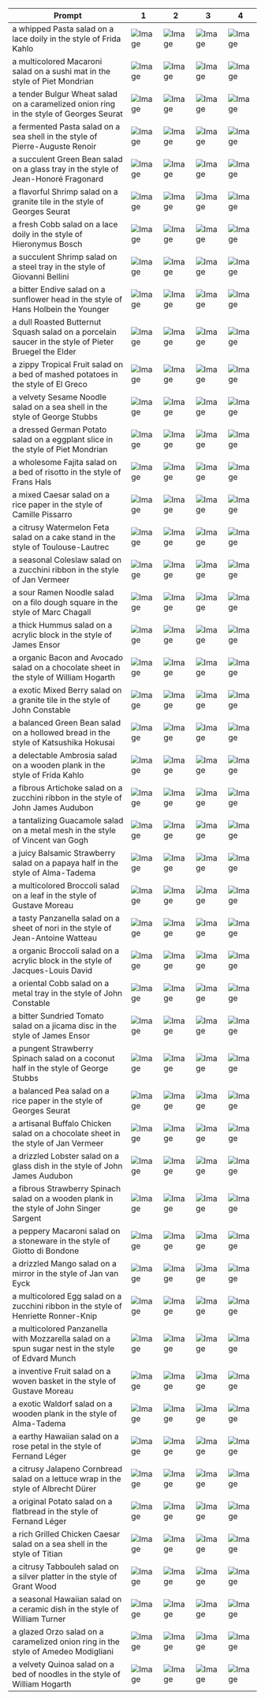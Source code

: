 | Prompt | 1 | 2 | 3 | 4 |
|-|-|-|-|-|
| a whipped Pasta salad on a lace doily in the style of Frida Kahlo | ![Image](https://salad-benchmark-public-assets.s3.us-east-2.amazonaws.com/sdxl/b5127486-e6b3-44ae-9acd-21cee3e3d259-0.jpg) | ![Image](https://salad-benchmark-public-assets.s3.us-east-2.amazonaws.com/sdxl/b5127486-e6b3-44ae-9acd-21cee3e3d259-1.jpg) | ![Image](https://salad-benchmark-public-assets.s3.us-east-2.amazonaws.com/sdxl/b5127486-e6b3-44ae-9acd-21cee3e3d259-2.jpg) | ![Image](https://salad-benchmark-public-assets.s3.us-east-2.amazonaws.com/sdxl/b5127486-e6b3-44ae-9acd-21cee3e3d259-3.jpg) |
| a multicolored Macaroni salad on a sushi mat in the style of Piet Mondrian | ![Image](https://salad-benchmark-public-assets.s3.us-east-2.amazonaws.com/sdxl/31674f57-c9b2-46a1-b6de-a0e0b0d88c50-0.jpg) | ![Image](https://salad-benchmark-public-assets.s3.us-east-2.amazonaws.com/sdxl/31674f57-c9b2-46a1-b6de-a0e0b0d88c50-1.jpg) | ![Image](https://salad-benchmark-public-assets.s3.us-east-2.amazonaws.com/sdxl/31674f57-c9b2-46a1-b6de-a0e0b0d88c50-2.jpg) | ![Image](https://salad-benchmark-public-assets.s3.us-east-2.amazonaws.com/sdxl/31674f57-c9b2-46a1-b6de-a0e0b0d88c50-3.jpg) |
| a tender Bulgur Wheat salad on a caramelized onion ring in the style of Georges Seurat | ![Image](https://salad-benchmark-public-assets.s3.us-east-2.amazonaws.com/sdxl/5b96de49-74fd-468a-a12a-e7b34dd6710a-0.jpg) | ![Image](https://salad-benchmark-public-assets.s3.us-east-2.amazonaws.com/sdxl/5b96de49-74fd-468a-a12a-e7b34dd6710a-1.jpg) | ![Image](https://salad-benchmark-public-assets.s3.us-east-2.amazonaws.com/sdxl/5b96de49-74fd-468a-a12a-e7b34dd6710a-2.jpg) | ![Image](https://salad-benchmark-public-assets.s3.us-east-2.amazonaws.com/sdxl/5b96de49-74fd-468a-a12a-e7b34dd6710a-3.jpg) |
| a fermented Pasta salad on a sea shell in the style of Pierre-Auguste Renoir | ![Image](https://salad-benchmark-public-assets.s3.us-east-2.amazonaws.com/sdxl/04d8b5b4-3f66-43e9-bddd-aa1bc1040cb1-0.jpg) | ![Image](https://salad-benchmark-public-assets.s3.us-east-2.amazonaws.com/sdxl/04d8b5b4-3f66-43e9-bddd-aa1bc1040cb1-1.jpg) | ![Image](https://salad-benchmark-public-assets.s3.us-east-2.amazonaws.com/sdxl/04d8b5b4-3f66-43e9-bddd-aa1bc1040cb1-2.jpg) | ![Image](https://salad-benchmark-public-assets.s3.us-east-2.amazonaws.com/sdxl/04d8b5b4-3f66-43e9-bddd-aa1bc1040cb1-3.jpg) |
| a succulent Green Bean salad on a glass tray in the style of Jean-Honoré Fragonard | ![Image](https://salad-benchmark-public-assets.s3.us-east-2.amazonaws.com/sdxl/dab12311-68ba-4c29-a3a4-bfb1d8ff2588-0.jpg) | ![Image](https://salad-benchmark-public-assets.s3.us-east-2.amazonaws.com/sdxl/dab12311-68ba-4c29-a3a4-bfb1d8ff2588-1.jpg) | ![Image](https://salad-benchmark-public-assets.s3.us-east-2.amazonaws.com/sdxl/dab12311-68ba-4c29-a3a4-bfb1d8ff2588-2.jpg) | ![Image](https://salad-benchmark-public-assets.s3.us-east-2.amazonaws.com/sdxl/dab12311-68ba-4c29-a3a4-bfb1d8ff2588-3.jpg) |
| a flavorful Shrimp salad on a granite tile in the style of Georges Seurat | ![Image](https://salad-benchmark-public-assets.s3.us-east-2.amazonaws.com/sdxl/20c46f7a-f467-4705-bc62-17c4a2e823e5-0.jpg) | ![Image](https://salad-benchmark-public-assets.s3.us-east-2.amazonaws.com/sdxl/20c46f7a-f467-4705-bc62-17c4a2e823e5-1.jpg) | ![Image](https://salad-benchmark-public-assets.s3.us-east-2.amazonaws.com/sdxl/20c46f7a-f467-4705-bc62-17c4a2e823e5-2.jpg) | ![Image](https://salad-benchmark-public-assets.s3.us-east-2.amazonaws.com/sdxl/20c46f7a-f467-4705-bc62-17c4a2e823e5-3.jpg) |
| a fresh Cobb salad on a lace doily in the style of Hieronymus Bosch | ![Image](https://salad-benchmark-public-assets.s3.us-east-2.amazonaws.com/sdxl/d22c5ffd-8285-4609-b0ff-850d75ecb9f1-0.jpg) | ![Image](https://salad-benchmark-public-assets.s3.us-east-2.amazonaws.com/sdxl/d22c5ffd-8285-4609-b0ff-850d75ecb9f1-1.jpg) | ![Image](https://salad-benchmark-public-assets.s3.us-east-2.amazonaws.com/sdxl/d22c5ffd-8285-4609-b0ff-850d75ecb9f1-2.jpg) | ![Image](https://salad-benchmark-public-assets.s3.us-east-2.amazonaws.com/sdxl/d22c5ffd-8285-4609-b0ff-850d75ecb9f1-3.jpg) |
| a succulent Shrimp salad on a steel tray in the style of Giovanni Bellini | ![Image](https://salad-benchmark-public-assets.s3.us-east-2.amazonaws.com/sdxl/f44b65ef-bcb5-4924-84a1-edce4eda562b-0.jpg) | ![Image](https://salad-benchmark-public-assets.s3.us-east-2.amazonaws.com/sdxl/f44b65ef-bcb5-4924-84a1-edce4eda562b-1.jpg) | ![Image](https://salad-benchmark-public-assets.s3.us-east-2.amazonaws.com/sdxl/f44b65ef-bcb5-4924-84a1-edce4eda562b-2.jpg) | ![Image](https://salad-benchmark-public-assets.s3.us-east-2.amazonaws.com/sdxl/f44b65ef-bcb5-4924-84a1-edce4eda562b-3.jpg) |
| a bitter Endive salad on a sunflower head in the style of Hans Holbein the Younger | ![Image](https://salad-benchmark-public-assets.s3.us-east-2.amazonaws.com/sdxl/80cf2845-d947-4081-966c-18ca4b3dfe14-0.jpg) | ![Image](https://salad-benchmark-public-assets.s3.us-east-2.amazonaws.com/sdxl/80cf2845-d947-4081-966c-18ca4b3dfe14-1.jpg) | ![Image](https://salad-benchmark-public-assets.s3.us-east-2.amazonaws.com/sdxl/80cf2845-d947-4081-966c-18ca4b3dfe14-2.jpg) | ![Image](https://salad-benchmark-public-assets.s3.us-east-2.amazonaws.com/sdxl/80cf2845-d947-4081-966c-18ca4b3dfe14-3.jpg) |
| a dull Roasted Butternut Squash salad on a porcelain saucer in the style of Pieter Bruegel the Elder | ![Image](https://salad-benchmark-public-assets.s3.us-east-2.amazonaws.com/sdxl/dc573d87-9d83-401c-a8f4-fbd869954972-0.jpg) | ![Image](https://salad-benchmark-public-assets.s3.us-east-2.amazonaws.com/sdxl/dc573d87-9d83-401c-a8f4-fbd869954972-1.jpg) | ![Image](https://salad-benchmark-public-assets.s3.us-east-2.amazonaws.com/sdxl/dc573d87-9d83-401c-a8f4-fbd869954972-2.jpg) | ![Image](https://salad-benchmark-public-assets.s3.us-east-2.amazonaws.com/sdxl/dc573d87-9d83-401c-a8f4-fbd869954972-3.jpg) |
| a zippy Tropical Fruit salad on a bed of mashed potatoes in the style of El Greco | ![Image](https://salad-benchmark-public-assets.s3.us-east-2.amazonaws.com/sdxl/5ec87326-bb28-4eaf-b875-0df8e8b7f7b6-0.jpg) | ![Image](https://salad-benchmark-public-assets.s3.us-east-2.amazonaws.com/sdxl/5ec87326-bb28-4eaf-b875-0df8e8b7f7b6-1.jpg) | ![Image](https://salad-benchmark-public-assets.s3.us-east-2.amazonaws.com/sdxl/5ec87326-bb28-4eaf-b875-0df8e8b7f7b6-2.jpg) | ![Image](https://salad-benchmark-public-assets.s3.us-east-2.amazonaws.com/sdxl/5ec87326-bb28-4eaf-b875-0df8e8b7f7b6-3.jpg) |
| a velvety Sesame Noodle salad on a sea shell in the style of George Stubbs | ![Image](https://salad-benchmark-public-assets.s3.us-east-2.amazonaws.com/sdxl/0761ab8f-f568-4238-8e08-cddcb4a6ce68-0.jpg) | ![Image](https://salad-benchmark-public-assets.s3.us-east-2.amazonaws.com/sdxl/0761ab8f-f568-4238-8e08-cddcb4a6ce68-1.jpg) | ![Image](https://salad-benchmark-public-assets.s3.us-east-2.amazonaws.com/sdxl/0761ab8f-f568-4238-8e08-cddcb4a6ce68-2.jpg) | ![Image](https://salad-benchmark-public-assets.s3.us-east-2.amazonaws.com/sdxl/0761ab8f-f568-4238-8e08-cddcb4a6ce68-3.jpg) |
| a dressed German Potato salad on a eggplant slice in the style of Piet Mondrian | ![Image](https://salad-benchmark-public-assets.s3.us-east-2.amazonaws.com/sdxl/71367f8d-a67c-4ca5-be63-10d0c16da4c6-0.jpg) | ![Image](https://salad-benchmark-public-assets.s3.us-east-2.amazonaws.com/sdxl/71367f8d-a67c-4ca5-be63-10d0c16da4c6-1.jpg) | ![Image](https://salad-benchmark-public-assets.s3.us-east-2.amazonaws.com/sdxl/71367f8d-a67c-4ca5-be63-10d0c16da4c6-2.jpg) | ![Image](https://salad-benchmark-public-assets.s3.us-east-2.amazonaws.com/sdxl/71367f8d-a67c-4ca5-be63-10d0c16da4c6-3.jpg) |
| a wholesome Fajita salad on a bed of risotto in the style of Frans Hals | ![Image](https://salad-benchmark-public-assets.s3.us-east-2.amazonaws.com/sdxl/273a0f56-0ae6-4ff5-b4ab-c13fe7b8ad63-0.jpg) | ![Image](https://salad-benchmark-public-assets.s3.us-east-2.amazonaws.com/sdxl/273a0f56-0ae6-4ff5-b4ab-c13fe7b8ad63-1.jpg) | ![Image](https://salad-benchmark-public-assets.s3.us-east-2.amazonaws.com/sdxl/273a0f56-0ae6-4ff5-b4ab-c13fe7b8ad63-2.jpg) | ![Image](https://salad-benchmark-public-assets.s3.us-east-2.amazonaws.com/sdxl/273a0f56-0ae6-4ff5-b4ab-c13fe7b8ad63-3.jpg) |
| a mixed Caesar salad on a rice paper in the style of Camille Pissarro | ![Image](https://salad-benchmark-public-assets.s3.us-east-2.amazonaws.com/sdxl/653829d5-d65f-473d-aeec-0acb5632b39b-0.jpg) | ![Image](https://salad-benchmark-public-assets.s3.us-east-2.amazonaws.com/sdxl/653829d5-d65f-473d-aeec-0acb5632b39b-1.jpg) | ![Image](https://salad-benchmark-public-assets.s3.us-east-2.amazonaws.com/sdxl/653829d5-d65f-473d-aeec-0acb5632b39b-2.jpg) | ![Image](https://salad-benchmark-public-assets.s3.us-east-2.amazonaws.com/sdxl/653829d5-d65f-473d-aeec-0acb5632b39b-3.jpg) |
| a citrusy Watermelon Feta salad on a cake stand in the style of Toulouse-Lautrec | ![Image](https://salad-benchmark-public-assets.s3.us-east-2.amazonaws.com/sdxl/af9d22f8-a195-440f-aefa-309560f189f0-0.jpg) | ![Image](https://salad-benchmark-public-assets.s3.us-east-2.amazonaws.com/sdxl/af9d22f8-a195-440f-aefa-309560f189f0-1.jpg) | ![Image](https://salad-benchmark-public-assets.s3.us-east-2.amazonaws.com/sdxl/af9d22f8-a195-440f-aefa-309560f189f0-2.jpg) | ![Image](https://salad-benchmark-public-assets.s3.us-east-2.amazonaws.com/sdxl/af9d22f8-a195-440f-aefa-309560f189f0-3.jpg) |
| a seasonal Coleslaw salad on a zucchini ribbon in the style of Jan Vermeer | ![Image](https://salad-benchmark-public-assets.s3.us-east-2.amazonaws.com/sdxl/0e5ffc50-008f-4a91-b245-623d5bb43e69-0.jpg) | ![Image](https://salad-benchmark-public-assets.s3.us-east-2.amazonaws.com/sdxl/0e5ffc50-008f-4a91-b245-623d5bb43e69-1.jpg) | ![Image](https://salad-benchmark-public-assets.s3.us-east-2.amazonaws.com/sdxl/0e5ffc50-008f-4a91-b245-623d5bb43e69-2.jpg) | ![Image](https://salad-benchmark-public-assets.s3.us-east-2.amazonaws.com/sdxl/0e5ffc50-008f-4a91-b245-623d5bb43e69-3.jpg) |
| a sour Ramen Noodle salad on a filo dough square in the style of Marc Chagall | ![Image](https://salad-benchmark-public-assets.s3.us-east-2.amazonaws.com/sdxl/b90af7f2-efad-4e24-ab91-cebd52c1bf00-0.jpg) | ![Image](https://salad-benchmark-public-assets.s3.us-east-2.amazonaws.com/sdxl/b90af7f2-efad-4e24-ab91-cebd52c1bf00-1.jpg) | ![Image](https://salad-benchmark-public-assets.s3.us-east-2.amazonaws.com/sdxl/b90af7f2-efad-4e24-ab91-cebd52c1bf00-2.jpg) | ![Image](https://salad-benchmark-public-assets.s3.us-east-2.amazonaws.com/sdxl/b90af7f2-efad-4e24-ab91-cebd52c1bf00-3.jpg) |
| a thick Hummus salad on a acrylic block in the style of James Ensor | ![Image](https://salad-benchmark-public-assets.s3.us-east-2.amazonaws.com/sdxl/759d97e2-ad2f-4b3b-b48a-dab7914430a4-0.jpg) | ![Image](https://salad-benchmark-public-assets.s3.us-east-2.amazonaws.com/sdxl/759d97e2-ad2f-4b3b-b48a-dab7914430a4-1.jpg) | ![Image](https://salad-benchmark-public-assets.s3.us-east-2.amazonaws.com/sdxl/759d97e2-ad2f-4b3b-b48a-dab7914430a4-2.jpg) | ![Image](https://salad-benchmark-public-assets.s3.us-east-2.amazonaws.com/sdxl/759d97e2-ad2f-4b3b-b48a-dab7914430a4-3.jpg) |
| a organic Bacon and Avocado salad on a chocolate sheet in the style of William Hogarth | ![Image](https://salad-benchmark-public-assets.s3.us-east-2.amazonaws.com/sdxl/b0bd108a-e058-46d2-82a2-78ef2c778512-0.jpg) | ![Image](https://salad-benchmark-public-assets.s3.us-east-2.amazonaws.com/sdxl/b0bd108a-e058-46d2-82a2-78ef2c778512-1.jpg) | ![Image](https://salad-benchmark-public-assets.s3.us-east-2.amazonaws.com/sdxl/b0bd108a-e058-46d2-82a2-78ef2c778512-2.jpg) | ![Image](https://salad-benchmark-public-assets.s3.us-east-2.amazonaws.com/sdxl/b0bd108a-e058-46d2-82a2-78ef2c778512-3.jpg) |
| a exotic Mixed Berry salad on a granite tile in the style of John Constable | ![Image](https://salad-benchmark-public-assets.s3.us-east-2.amazonaws.com/sdxl/3152c857-7fea-4d99-b278-abd8960ecda2-0.jpg) | ![Image](https://salad-benchmark-public-assets.s3.us-east-2.amazonaws.com/sdxl/3152c857-7fea-4d99-b278-abd8960ecda2-1.jpg) | ![Image](https://salad-benchmark-public-assets.s3.us-east-2.amazonaws.com/sdxl/3152c857-7fea-4d99-b278-abd8960ecda2-2.jpg) | ![Image](https://salad-benchmark-public-assets.s3.us-east-2.amazonaws.com/sdxl/3152c857-7fea-4d99-b278-abd8960ecda2-3.jpg) |
| a balanced Green Bean salad on a hollowed bread in the style of Katsushika Hokusai | ![Image](https://salad-benchmark-public-assets.s3.us-east-2.amazonaws.com/sdxl/b03ffa9a-fbb8-4741-a5b1-3fcf86ae11eb-0.jpg) | ![Image](https://salad-benchmark-public-assets.s3.us-east-2.amazonaws.com/sdxl/b03ffa9a-fbb8-4741-a5b1-3fcf86ae11eb-1.jpg) | ![Image](https://salad-benchmark-public-assets.s3.us-east-2.amazonaws.com/sdxl/b03ffa9a-fbb8-4741-a5b1-3fcf86ae11eb-2.jpg) | ![Image](https://salad-benchmark-public-assets.s3.us-east-2.amazonaws.com/sdxl/b03ffa9a-fbb8-4741-a5b1-3fcf86ae11eb-3.jpg) |
| a delectable Ambrosia salad on a wooden plank in the style of Frida Kahlo | ![Image](https://salad-benchmark-public-assets.s3.us-east-2.amazonaws.com/sdxl/62680145-97a5-4c8f-951d-8cf982233a71-0.jpg) | ![Image](https://salad-benchmark-public-assets.s3.us-east-2.amazonaws.com/sdxl/62680145-97a5-4c8f-951d-8cf982233a71-1.jpg) | ![Image](https://salad-benchmark-public-assets.s3.us-east-2.amazonaws.com/sdxl/62680145-97a5-4c8f-951d-8cf982233a71-2.jpg) | ![Image](https://salad-benchmark-public-assets.s3.us-east-2.amazonaws.com/sdxl/62680145-97a5-4c8f-951d-8cf982233a71-3.jpg) |
| a fibrous Artichoke salad on a zucchini ribbon in the style of John James Audubon | ![Image](https://salad-benchmark-public-assets.s3.us-east-2.amazonaws.com/sdxl/5b8073c6-a428-42c4-a0c5-073d6be209f4-0.jpg) | ![Image](https://salad-benchmark-public-assets.s3.us-east-2.amazonaws.com/sdxl/5b8073c6-a428-42c4-a0c5-073d6be209f4-1.jpg) | ![Image](https://salad-benchmark-public-assets.s3.us-east-2.amazonaws.com/sdxl/5b8073c6-a428-42c4-a0c5-073d6be209f4-2.jpg) | ![Image](https://salad-benchmark-public-assets.s3.us-east-2.amazonaws.com/sdxl/5b8073c6-a428-42c4-a0c5-073d6be209f4-3.jpg) |
| a tantalizing Guacamole salad on a metal mesh in the style of Vincent van Gogh | ![Image](https://salad-benchmark-public-assets.s3.us-east-2.amazonaws.com/sdxl/173008b7-5b1a-4200-a7f9-c4689af8fa13-0.jpg) | ![Image](https://salad-benchmark-public-assets.s3.us-east-2.amazonaws.com/sdxl/173008b7-5b1a-4200-a7f9-c4689af8fa13-1.jpg) | ![Image](https://salad-benchmark-public-assets.s3.us-east-2.amazonaws.com/sdxl/173008b7-5b1a-4200-a7f9-c4689af8fa13-2.jpg) | ![Image](https://salad-benchmark-public-assets.s3.us-east-2.amazonaws.com/sdxl/173008b7-5b1a-4200-a7f9-c4689af8fa13-3.jpg) |
| a juicy Balsamic Strawberry salad on a papaya half in the style of Alma-Tadema | ![Image](https://salad-benchmark-public-assets.s3.us-east-2.amazonaws.com/sdxl/8f2077bc-4f72-48b7-9fd0-ab6672e1d053-0.jpg) | ![Image](https://salad-benchmark-public-assets.s3.us-east-2.amazonaws.com/sdxl/8f2077bc-4f72-48b7-9fd0-ab6672e1d053-1.jpg) | ![Image](https://salad-benchmark-public-assets.s3.us-east-2.amazonaws.com/sdxl/8f2077bc-4f72-48b7-9fd0-ab6672e1d053-2.jpg) | ![Image](https://salad-benchmark-public-assets.s3.us-east-2.amazonaws.com/sdxl/8f2077bc-4f72-48b7-9fd0-ab6672e1d053-3.jpg) |
| a multicolored Broccoli salad on a leaf in the style of Gustave Moreau | ![Image](https://salad-benchmark-public-assets.s3.us-east-2.amazonaws.com/sdxl/ccfcfaa4-a195-4869-ba0f-60e9e9b382e1-0.jpg) | ![Image](https://salad-benchmark-public-assets.s3.us-east-2.amazonaws.com/sdxl/ccfcfaa4-a195-4869-ba0f-60e9e9b382e1-1.jpg) | ![Image](https://salad-benchmark-public-assets.s3.us-east-2.amazonaws.com/sdxl/ccfcfaa4-a195-4869-ba0f-60e9e9b382e1-2.jpg) | ![Image](https://salad-benchmark-public-assets.s3.us-east-2.amazonaws.com/sdxl/ccfcfaa4-a195-4869-ba0f-60e9e9b382e1-3.jpg) |
| a tasty Panzanella salad on a sheet of nori in the style of Jean-Antoine Watteau | ![Image](https://salad-benchmark-public-assets.s3.us-east-2.amazonaws.com/sdxl/e4da3951-471f-4d89-8a99-4da4f8f3a503-0.jpg) | ![Image](https://salad-benchmark-public-assets.s3.us-east-2.amazonaws.com/sdxl/e4da3951-471f-4d89-8a99-4da4f8f3a503-1.jpg) | ![Image](https://salad-benchmark-public-assets.s3.us-east-2.amazonaws.com/sdxl/e4da3951-471f-4d89-8a99-4da4f8f3a503-2.jpg) | ![Image](https://salad-benchmark-public-assets.s3.us-east-2.amazonaws.com/sdxl/e4da3951-471f-4d89-8a99-4da4f8f3a503-3.jpg) |
| a organic Broccoli salad on a acrylic block in the style of Jacques-Louis David | ![Image](https://salad-benchmark-public-assets.s3.us-east-2.amazonaws.com/sdxl/0640fd80-8999-4ff1-a94e-c948936d4fc0-0.jpg) | ![Image](https://salad-benchmark-public-assets.s3.us-east-2.amazonaws.com/sdxl/0640fd80-8999-4ff1-a94e-c948936d4fc0-1.jpg) | ![Image](https://salad-benchmark-public-assets.s3.us-east-2.amazonaws.com/sdxl/0640fd80-8999-4ff1-a94e-c948936d4fc0-2.jpg) | ![Image](https://salad-benchmark-public-assets.s3.us-east-2.amazonaws.com/sdxl/0640fd80-8999-4ff1-a94e-c948936d4fc0-3.jpg) |
| a oriental Cobb salad on a metal tray in the style of John Constable | ![Image](https://salad-benchmark-public-assets.s3.us-east-2.amazonaws.com/sdxl/5c246dce-50e5-470e-aeec-47a8ff1ba40d-0.jpg) | ![Image](https://salad-benchmark-public-assets.s3.us-east-2.amazonaws.com/sdxl/5c246dce-50e5-470e-aeec-47a8ff1ba40d-1.jpg) | ![Image](https://salad-benchmark-public-assets.s3.us-east-2.amazonaws.com/sdxl/5c246dce-50e5-470e-aeec-47a8ff1ba40d-2.jpg) | ![Image](https://salad-benchmark-public-assets.s3.us-east-2.amazonaws.com/sdxl/5c246dce-50e5-470e-aeec-47a8ff1ba40d-3.jpg) |
| a bitter Sundried Tomato salad on a jicama disc in the style of James Ensor | ![Image](https://salad-benchmark-public-assets.s3.us-east-2.amazonaws.com/sdxl/937b2e43-8ce6-4d09-b683-b0846882f6c1-0.jpg) | ![Image](https://salad-benchmark-public-assets.s3.us-east-2.amazonaws.com/sdxl/937b2e43-8ce6-4d09-b683-b0846882f6c1-1.jpg) | ![Image](https://salad-benchmark-public-assets.s3.us-east-2.amazonaws.com/sdxl/937b2e43-8ce6-4d09-b683-b0846882f6c1-2.jpg) | ![Image](https://salad-benchmark-public-assets.s3.us-east-2.amazonaws.com/sdxl/937b2e43-8ce6-4d09-b683-b0846882f6c1-3.jpg) |
| a pungent Strawberry Spinach salad on a coconut half in the style of George Stubbs | ![Image](https://salad-benchmark-public-assets.s3.us-east-2.amazonaws.com/sdxl/623dd0e4-b7d3-4d4e-bd94-8b0bf959264d-0.jpg) | ![Image](https://salad-benchmark-public-assets.s3.us-east-2.amazonaws.com/sdxl/623dd0e4-b7d3-4d4e-bd94-8b0bf959264d-1.jpg) | ![Image](https://salad-benchmark-public-assets.s3.us-east-2.amazonaws.com/sdxl/623dd0e4-b7d3-4d4e-bd94-8b0bf959264d-2.jpg) | ![Image](https://salad-benchmark-public-assets.s3.us-east-2.amazonaws.com/sdxl/623dd0e4-b7d3-4d4e-bd94-8b0bf959264d-3.jpg) |
| a balanced Pea salad on a rice paper in the style of Georges Seurat | ![Image](https://salad-benchmark-public-assets.s3.us-east-2.amazonaws.com/sdxl/f57a64c5-80fd-4bc2-9f00-986982ef62d4-0.jpg) | ![Image](https://salad-benchmark-public-assets.s3.us-east-2.amazonaws.com/sdxl/f57a64c5-80fd-4bc2-9f00-986982ef62d4-1.jpg) | ![Image](https://salad-benchmark-public-assets.s3.us-east-2.amazonaws.com/sdxl/f57a64c5-80fd-4bc2-9f00-986982ef62d4-2.jpg) | ![Image](https://salad-benchmark-public-assets.s3.us-east-2.amazonaws.com/sdxl/f57a64c5-80fd-4bc2-9f00-986982ef62d4-3.jpg) |
| a artisanal Buffalo Chicken salad on a chocolate sheet in the style of Jan Vermeer | ![Image](https://salad-benchmark-public-assets.s3.us-east-2.amazonaws.com/sdxl/7806daf7-da16-4eb4-a140-4bae22bff1d7-0.jpg) | ![Image](https://salad-benchmark-public-assets.s3.us-east-2.amazonaws.com/sdxl/7806daf7-da16-4eb4-a140-4bae22bff1d7-1.jpg) | ![Image](https://salad-benchmark-public-assets.s3.us-east-2.amazonaws.com/sdxl/7806daf7-da16-4eb4-a140-4bae22bff1d7-2.jpg) | ![Image](https://salad-benchmark-public-assets.s3.us-east-2.amazonaws.com/sdxl/7806daf7-da16-4eb4-a140-4bae22bff1d7-3.jpg) |
| a drizzled Lobster salad on a glass dish in the style of John James Audubon | ![Image](https://salad-benchmark-public-assets.s3.us-east-2.amazonaws.com/sdxl/7d460395-6f03-4ec6-8aa1-5a5ed1764e69-0.jpg) | ![Image](https://salad-benchmark-public-assets.s3.us-east-2.amazonaws.com/sdxl/7d460395-6f03-4ec6-8aa1-5a5ed1764e69-1.jpg) | ![Image](https://salad-benchmark-public-assets.s3.us-east-2.amazonaws.com/sdxl/7d460395-6f03-4ec6-8aa1-5a5ed1764e69-2.jpg) | ![Image](https://salad-benchmark-public-assets.s3.us-east-2.amazonaws.com/sdxl/7d460395-6f03-4ec6-8aa1-5a5ed1764e69-3.jpg) |
| a fibrous Strawberry Spinach salad on a wooden plank in the style of John Singer Sargent | ![Image](https://salad-benchmark-public-assets.s3.us-east-2.amazonaws.com/sdxl/c080cbf7-1e3f-4b0d-adca-d08fdadacc10-0.jpg) | ![Image](https://salad-benchmark-public-assets.s3.us-east-2.amazonaws.com/sdxl/c080cbf7-1e3f-4b0d-adca-d08fdadacc10-1.jpg) | ![Image](https://salad-benchmark-public-assets.s3.us-east-2.amazonaws.com/sdxl/c080cbf7-1e3f-4b0d-adca-d08fdadacc10-2.jpg) | ![Image](https://salad-benchmark-public-assets.s3.us-east-2.amazonaws.com/sdxl/c080cbf7-1e3f-4b0d-adca-d08fdadacc10-3.jpg) |
| a peppery Macaroni salad on a stoneware in the style of Giotto di Bondone | ![Image](https://salad-benchmark-public-assets.s3.us-east-2.amazonaws.com/sdxl/2576b769-2fdc-4f62-9367-58c28b728035-0.jpg) | ![Image](https://salad-benchmark-public-assets.s3.us-east-2.amazonaws.com/sdxl/2576b769-2fdc-4f62-9367-58c28b728035-1.jpg) | ![Image](https://salad-benchmark-public-assets.s3.us-east-2.amazonaws.com/sdxl/2576b769-2fdc-4f62-9367-58c28b728035-2.jpg) | ![Image](https://salad-benchmark-public-assets.s3.us-east-2.amazonaws.com/sdxl/2576b769-2fdc-4f62-9367-58c28b728035-3.jpg) |
| a drizzled Mango salad on a mirror in the style of Jan van Eyck | ![Image](https://salad-benchmark-public-assets.s3.us-east-2.amazonaws.com/sdxl/afd8d236-4d7e-49d5-8f97-0de3c9107558-0.jpg) | ![Image](https://salad-benchmark-public-assets.s3.us-east-2.amazonaws.com/sdxl/afd8d236-4d7e-49d5-8f97-0de3c9107558-1.jpg) | ![Image](https://salad-benchmark-public-assets.s3.us-east-2.amazonaws.com/sdxl/afd8d236-4d7e-49d5-8f97-0de3c9107558-2.jpg) | ![Image](https://salad-benchmark-public-assets.s3.us-east-2.amazonaws.com/sdxl/afd8d236-4d7e-49d5-8f97-0de3c9107558-3.jpg) |
| a multicolored Egg salad on a zucchini ribbon in the style of Henriette Ronner-Knip | ![Image](https://salad-benchmark-public-assets.s3.us-east-2.amazonaws.com/sdxl/4d621bc4-bcd0-4134-9e20-bb755335b7d2-0.jpg) | ![Image](https://salad-benchmark-public-assets.s3.us-east-2.amazonaws.com/sdxl/4d621bc4-bcd0-4134-9e20-bb755335b7d2-1.jpg) | ![Image](https://salad-benchmark-public-assets.s3.us-east-2.amazonaws.com/sdxl/4d621bc4-bcd0-4134-9e20-bb755335b7d2-2.jpg) | ![Image](https://salad-benchmark-public-assets.s3.us-east-2.amazonaws.com/sdxl/4d621bc4-bcd0-4134-9e20-bb755335b7d2-3.jpg) |
| a multicolored Panzanella with Mozzarella salad on a spun sugar nest in the style of Edvard Munch | ![Image](https://salad-benchmark-public-assets.s3.us-east-2.amazonaws.com/sdxl/e44118ab-1887-4b32-a43f-aedc8fac8965-0.jpg) | ![Image](https://salad-benchmark-public-assets.s3.us-east-2.amazonaws.com/sdxl/e44118ab-1887-4b32-a43f-aedc8fac8965-1.jpg) | ![Image](https://salad-benchmark-public-assets.s3.us-east-2.amazonaws.com/sdxl/e44118ab-1887-4b32-a43f-aedc8fac8965-2.jpg) | ![Image](https://salad-benchmark-public-assets.s3.us-east-2.amazonaws.com/sdxl/e44118ab-1887-4b32-a43f-aedc8fac8965-3.jpg) |
| a inventive Fruit salad on a woven basket in the style of Gustave Moreau | ![Image](https://salad-benchmark-public-assets.s3.us-east-2.amazonaws.com/sdxl/3ce19767-d3ef-4625-9e07-a6b45a911149-0.jpg) | ![Image](https://salad-benchmark-public-assets.s3.us-east-2.amazonaws.com/sdxl/3ce19767-d3ef-4625-9e07-a6b45a911149-1.jpg) | ![Image](https://salad-benchmark-public-assets.s3.us-east-2.amazonaws.com/sdxl/3ce19767-d3ef-4625-9e07-a6b45a911149-2.jpg) | ![Image](https://salad-benchmark-public-assets.s3.us-east-2.amazonaws.com/sdxl/3ce19767-d3ef-4625-9e07-a6b45a911149-3.jpg) |
| a exotic Waldorf salad on a wooden plank in the style of Alma-Tadema | ![Image](https://salad-benchmark-public-assets.s3.us-east-2.amazonaws.com/sdxl/f31438f4-9481-4bd1-b054-88276970c3eb-0.jpg) | ![Image](https://salad-benchmark-public-assets.s3.us-east-2.amazonaws.com/sdxl/f31438f4-9481-4bd1-b054-88276970c3eb-1.jpg) | ![Image](https://salad-benchmark-public-assets.s3.us-east-2.amazonaws.com/sdxl/f31438f4-9481-4bd1-b054-88276970c3eb-2.jpg) | ![Image](https://salad-benchmark-public-assets.s3.us-east-2.amazonaws.com/sdxl/f31438f4-9481-4bd1-b054-88276970c3eb-3.jpg) |
| a earthy Hawaiian salad on a rose petal in the style of Fernand Léger | ![Image](https://salad-benchmark-public-assets.s3.us-east-2.amazonaws.com/sdxl/e0c337a5-7882-4e77-bbc3-11eb763a17b0-0.jpg) | ![Image](https://salad-benchmark-public-assets.s3.us-east-2.amazonaws.com/sdxl/e0c337a5-7882-4e77-bbc3-11eb763a17b0-1.jpg) | ![Image](https://salad-benchmark-public-assets.s3.us-east-2.amazonaws.com/sdxl/e0c337a5-7882-4e77-bbc3-11eb763a17b0-2.jpg) | ![Image](https://salad-benchmark-public-assets.s3.us-east-2.amazonaws.com/sdxl/e0c337a5-7882-4e77-bbc3-11eb763a17b0-3.jpg) |
| a citrusy Jalapeno Cornbread salad on a lettuce wrap in the style of Albrecht Dürer | ![Image](https://salad-benchmark-public-assets.s3.us-east-2.amazonaws.com/sdxl/3e6d1a42-ba41-4293-9a53-ec40d1797a0e-0.jpg) | ![Image](https://salad-benchmark-public-assets.s3.us-east-2.amazonaws.com/sdxl/3e6d1a42-ba41-4293-9a53-ec40d1797a0e-1.jpg) | ![Image](https://salad-benchmark-public-assets.s3.us-east-2.amazonaws.com/sdxl/3e6d1a42-ba41-4293-9a53-ec40d1797a0e-2.jpg) | ![Image](https://salad-benchmark-public-assets.s3.us-east-2.amazonaws.com/sdxl/3e6d1a42-ba41-4293-9a53-ec40d1797a0e-3.jpg) |
| a original Potato salad on a flatbread in the style of Fernand Léger | ![Image](https://salad-benchmark-public-assets.s3.us-east-2.amazonaws.com/sdxl/df4396a3-d7fe-4e00-b06e-169a024e51e9-0.jpg) | ![Image](https://salad-benchmark-public-assets.s3.us-east-2.amazonaws.com/sdxl/df4396a3-d7fe-4e00-b06e-169a024e51e9-1.jpg) | ![Image](https://salad-benchmark-public-assets.s3.us-east-2.amazonaws.com/sdxl/df4396a3-d7fe-4e00-b06e-169a024e51e9-2.jpg) | ![Image](https://salad-benchmark-public-assets.s3.us-east-2.amazonaws.com/sdxl/df4396a3-d7fe-4e00-b06e-169a024e51e9-3.jpg) |
| a rich Grilled Chicken Caesar salad on a sea shell in the style of Titian | ![Image](https://salad-benchmark-public-assets.s3.us-east-2.amazonaws.com/sdxl/f3e3b3ec-e6c9-4250-a8af-7b3a1053e11c-0.jpg) | ![Image](https://salad-benchmark-public-assets.s3.us-east-2.amazonaws.com/sdxl/f3e3b3ec-e6c9-4250-a8af-7b3a1053e11c-1.jpg) | ![Image](https://salad-benchmark-public-assets.s3.us-east-2.amazonaws.com/sdxl/f3e3b3ec-e6c9-4250-a8af-7b3a1053e11c-2.jpg) | ![Image](https://salad-benchmark-public-assets.s3.us-east-2.amazonaws.com/sdxl/f3e3b3ec-e6c9-4250-a8af-7b3a1053e11c-3.jpg) |
| a citrusy Tabbouleh salad on a silver platter in the style of Grant Wood | ![Image](https://salad-benchmark-public-assets.s3.us-east-2.amazonaws.com/sdxl/e436735f-ffcd-486d-ba7a-32961507b2a5-0.jpg) | ![Image](https://salad-benchmark-public-assets.s3.us-east-2.amazonaws.com/sdxl/e436735f-ffcd-486d-ba7a-32961507b2a5-1.jpg) | ![Image](https://salad-benchmark-public-assets.s3.us-east-2.amazonaws.com/sdxl/e436735f-ffcd-486d-ba7a-32961507b2a5-2.jpg) | ![Image](https://salad-benchmark-public-assets.s3.us-east-2.amazonaws.com/sdxl/e436735f-ffcd-486d-ba7a-32961507b2a5-3.jpg) |
| a seasonal Hawaiian salad on a ceramic dish in the style of William Turner | ![Image](https://salad-benchmark-public-assets.s3.us-east-2.amazonaws.com/sdxl/01754963-fa57-4dd7-89c1-f81dbc5fdf6d-0.jpg) | ![Image](https://salad-benchmark-public-assets.s3.us-east-2.amazonaws.com/sdxl/01754963-fa57-4dd7-89c1-f81dbc5fdf6d-1.jpg) | ![Image](https://salad-benchmark-public-assets.s3.us-east-2.amazonaws.com/sdxl/01754963-fa57-4dd7-89c1-f81dbc5fdf6d-2.jpg) | ![Image](https://salad-benchmark-public-assets.s3.us-east-2.amazonaws.com/sdxl/01754963-fa57-4dd7-89c1-f81dbc5fdf6d-3.jpg) |
| a glazed Orzo salad on a caramelized onion ring in the style of Amedeo Modigliani | ![Image](https://salad-benchmark-public-assets.s3.us-east-2.amazonaws.com/sdxl/597dbc84-273e-48a0-b303-fe74e61e97d9-0.jpg) | ![Image](https://salad-benchmark-public-assets.s3.us-east-2.amazonaws.com/sdxl/597dbc84-273e-48a0-b303-fe74e61e97d9-1.jpg) | ![Image](https://salad-benchmark-public-assets.s3.us-east-2.amazonaws.com/sdxl/597dbc84-273e-48a0-b303-fe74e61e97d9-2.jpg) | ![Image](https://salad-benchmark-public-assets.s3.us-east-2.amazonaws.com/sdxl/597dbc84-273e-48a0-b303-fe74e61e97d9-3.jpg) |
| a velvety Quinoa salad on a bed of noodles in the style of William Hogarth | ![Image](https://salad-benchmark-public-assets.s3.us-east-2.amazonaws.com/sdxl/b1c56cf1-1c44-4dfa-b3af-d34677f98eff-0.jpg) | ![Image](https://salad-benchmark-public-assets.s3.us-east-2.amazonaws.com/sdxl/b1c56cf1-1c44-4dfa-b3af-d34677f98eff-1.jpg) | ![Image](https://salad-benchmark-public-assets.s3.us-east-2.amazonaws.com/sdxl/b1c56cf1-1c44-4dfa-b3af-d34677f98eff-2.jpg) | ![Image](https://salad-benchmark-public-assets.s3.us-east-2.amazonaws.com/sdxl/b1c56cf1-1c44-4dfa-b3af-d34677f98eff-3.jpg) |
